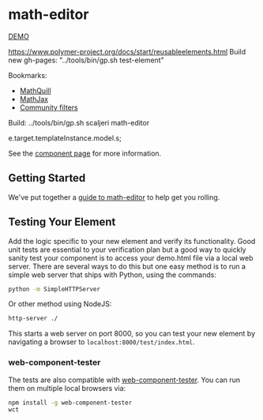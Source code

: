 math-editor
============

[DEMO](http://scaljeri.github.io/math-editor)

https://www.polymer-project.org/docs/start/reusableelements.html
Build new gh-pages: "../tools/bin/gp.sh <username> test-element"

Bookmarks:
   * [MathQuill](http://mathquill.com/)
   * [MathJax](http://www.mathjax.org/)
   * [Community filters](https://github.com/addyosmani/polymer-filters)
   
   Build: ../tools/bin/gp.sh scaljeri math-editor
   
   
e.target.templateInstance.model.s;


See the [component page](http://polymerlabs.github.io/math-editor) for more information.

## Getting Started

We've put together a [guide to math-editor](http://www.polymer-project.org/docs/start/reusableelements.html) to help get you rolling.

## Testing Your Element

Add the logic specific to your new element and verify its functionality. Good unit tests are essential to your verification plan but a good way to quickly sanity test your component is to access your demo.html file via a local web server. There are several ways to do this but one easy method is to run a simple web server that ships with Python, using the commands:

```sh
python -m SimpleHTTPServer
```

Or other method using NodeJS:

```sh
http-server ./
```

This starts a web server on port 8000, so you can test your new element by navigating a browser to `localhost:8000/test/index.html`.

### web-component-tester

The tests are also compatible with [web-component-tester](https://github.com/Polymer/web-component-tester). You can run them on multiple local browsers via:

```sh
npm install -g web-component-tester
wct
```
